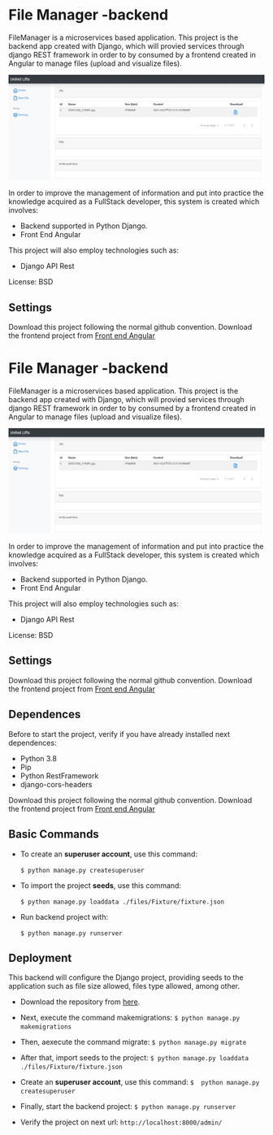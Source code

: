 # File Manager -backend
FileManager is a microservices based application. This project is the backend app created with Django, which will provied services through django REST framework in order to by consumed by a frontend created in Angular to manage files (upload and visualize files).

[![](https://github.com/eicarranza/filemanager-backend/blob/main/img/home.jpg?raw=true)](https://github.com/eicarranza/filemanager-backend/blob/main/img/home.jpg?raw=true)

In order to improve the management of information and put into practice the knowledge acquired as a FullStack developer, this system is created which involves:

- Backend supported in Python Django. 
- Front End Angular

This project will also employ technologies such as:
- Django API Rest

License: BSD

Settings
--------
Download this project following the normal github convention. Download the  frontend project from [Front end Angular](https://github.com/eicarranza/filemanager-frontend.git "Front end Angular") 


# File Manager -backend
FileManager is a microservices based application. This project is the backend app created with Django, which will provied services through django REST framework in order to by consumed by a frontend created in Angular to manage files (upload and visualize files).

[![](https://github.com/eicarranza/filemanager-backend/blob/main/img/home.jpg?raw=true)](https://github.com/eicarranza/filemanager-backend/blob/main/img/home.jpg?raw=true)

In order to improve the management of information and put into practice the knowledge acquired as a FullStack developer, this system is created which involves:

- Backend supported in Python Django. 
- Front End Angular

This project will also employ technologies such as:
- Django API Rest

License: BSD

Settings
--------
Download this project following the normal github convention. Download the  frontend project from [Front end Angular](https://github.com/eicarranza/filemanager-frontend.git "Front end Angular") 


Dependences
-----------
Before to start the project, verify if you have already installed next dependences:
- Python 3.8
- Pip
- Python RestFramework
- django-cors-headers


Download this project following the normal github convention. Download the  frontend project from [Front end Angular](https://github.com/eicarranza/filemanager-frontend.git "Front end Angular") 


Basic Commands
--------------


* To create an **superuser account**, use this command:

    `$ python manage.py createsuperuser`

* To import the project **seeds**, use this command:

    `$ python manage.py loaddata ./files/Fixture/fixture.json`

* Run backend project with:

    `$ python manage.py runserver`


Deployment
----------
This backend will configure the Django project, providing seeds to the application such as file size allowed, files type allowed, among other. 

- Download the repository from [here](https://github.com/eicarranza/filemanager-backend.git "here").

- Next, execute the command makemigrations:
`$ python manage.py makemigrations`

- Then, aexecute the command migrate:
`$ python manage.py migrate`

- After that, import seeds to the project:
`$ python manage.py loaddata ./files/Fixture/fixture.json`

- Create an **superuser account**, use this command:
`$  python manage.py createsuperuser`

- Finally, start the backend project:
`$ python manage.py runserver`

- Verify the project on next url:
`http://localhost:8000/admin/`
